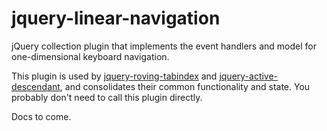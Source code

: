 # jquery-linear-navigation

jQuery collection plugin that implements the event handlers and model for one-dimensional keyboard navigation.

This plugin is used by [jquery-roving-tabindex](https://github.com/makeup-jquery/jquery-roving-tabindex) and [jquery-active-descendant](https://github.com/makeup-jquery/jquery-active-descendant), and consolidates their common functionality and state. You probably don't need to call this plugin directly.

Docs to come.

